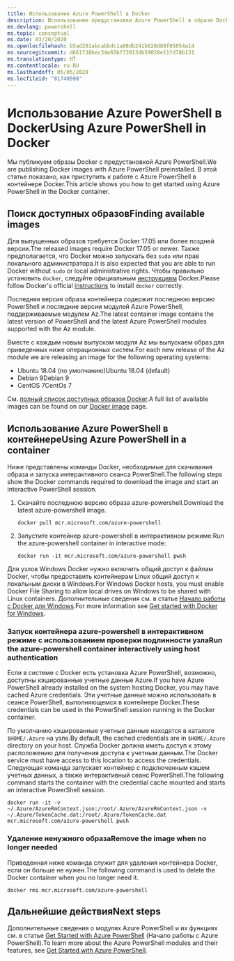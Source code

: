 ```yaml
---
title: Использование Azure PowerShell в Docker
description: Использование предустановки Azure PowerShell в образе Docker.
ms.devlang: powershell
ms.topic: conceptual
ms.date: 03/20/2020
ms.openlocfilehash: b5ad201abcabbdc1a88db241b028d88f05054a14
ms.sourcegitcommit: d661f38bec34e65bf73913db59028e11fd78b131
ms.translationtype: HT
ms.contentlocale: ru-RU
ms.lasthandoff: 05/05/2020
ms.locfileid: "81740598"
---
```

# <a name="using-azure-powershell-in-docker"></a><span data-ttu-id="5c94e-103">Использование Azure PowerShell в Docker</span><span class="sxs-lookup"><span data-stu-id="5c94e-103">Using Azure PowerShell in Docker</span></span>

<span data-ttu-id="5c94e-104">Мы публикуем образы Docker с предустановкой Azure PowerShell.</span><span class="sxs-lookup"><span data-stu-id="5c94e-104">We are publishing Docker images with Azure PowerShell preinstalled.</span></span> <span data-ttu-id="5c94e-105">В этой статье показано, как приступить к работе с Azure PowerShell в контейнере Docker.</span><span class="sxs-lookup"><span data-stu-id="5c94e-105">This article shows you how to get started using Azure PowerShell in the Docker container.</span></span>

## <a name="finding-available-images"></a><span data-ttu-id="5c94e-106">Поиск доступных образов</span><span class="sxs-lookup"><span data-stu-id="5c94e-106">Finding available images</span></span>

<span data-ttu-id="5c94e-107">Для выпущенных образов требуется Docker 17.05 или более поздней версии.</span><span class="sxs-lookup"><span data-stu-id="5c94e-107">The released images require Docker 17.05 or newer.</span></span> <span data-ttu-id="5c94e-108">Также предполагается, что Docker можно запускать без `sudo` или прав локального администратора.</span><span class="sxs-lookup"><span data-stu-id="5c94e-108">It is also expected that you are able to run Docker without `sudo` or local administrative rights.</span></span> <span data-ttu-id="5c94e-109">Чтобы правильно установить `docker`, следуйте официальным [инструкциям][install] Docker.</span><span class="sxs-lookup"><span data-stu-id="5c94e-109">Please follow Docker's official [instructions][install] to install `docker` correctly.</span></span>

<span data-ttu-id="5c94e-110">Последняя версия образа контейнера содержит последнюю версию PowerShell и последние версии модулей Azure PowerShell, поддерживаемые модулем Az.</span><span class="sxs-lookup"><span data-stu-id="5c94e-110">The latest container image contains the latest version of PowerShell and the latest Azure PowerShell modules supported with the Az module.</span></span>

<span data-ttu-id="5c94e-111">Вместе с каждым новым выпуском модуля Az мы выпускаем образ для приведенных ниже операционных систем.</span><span class="sxs-lookup"><span data-stu-id="5c94e-111">For each new release of the Az module we are releasing an image for the following operating systems:</span></span>

- <span data-ttu-id="5c94e-112">Ubuntu 18.04 (по умолчанию)</span><span class="sxs-lookup"><span data-stu-id="5c94e-112">Ubuntu 18.04 (default)</span></span>
- <span data-ttu-id="5c94e-113">Debian 9</span><span class="sxs-lookup"><span data-stu-id="5c94e-113">Debian 9</span></span>
- <span data-ttu-id="5c94e-114">CentOS 7</span><span class="sxs-lookup"><span data-stu-id="5c94e-114">CentOs 7</span></span>

<span data-ttu-id="5c94e-115">См. [полный список доступных образов Docker][az image].</span><span class="sxs-lookup"><span data-stu-id="5c94e-115">A full list of available images can be found on our [Docker image][az image] page.</span></span>

## <a name="using-azure-powershell-in-a-container"></a><span data-ttu-id="5c94e-116">Использование Azure PowerShell в контейнере</span><span class="sxs-lookup"><span data-stu-id="5c94e-116">Using Azure PowerShell in a container</span></span>

<span data-ttu-id="5c94e-117">Ниже представлены команды Docker, необходимые для скачивания образа и запуска интерактивного сеанса PowerShell.</span><span class="sxs-lookup"><span data-stu-id="5c94e-117">The following steps show the Docker commands required to download the image and start an interactive PowerShell session.</span></span>

1. <span data-ttu-id="5c94e-118">Скачайте последнюю версию образа azure-powershell.</span><span class="sxs-lookup"><span data-stu-id="5c94e-118">Download the latest azure-powershell image.</span></span>

   ```console
   docker pull mcr.microsoft.com/azure-powershell
   ```

1. <span data-ttu-id="5c94e-119">Запустите контейнер azure-powershell в интерактивном режиме:</span><span class="sxs-lookup"><span data-stu-id="5c94e-119">Run the azure-powershell container in interactive mode:</span></span>

   ```console
   docker run -it mcr.microsoft.com/azure-powershell pwsh
   ```

<span data-ttu-id="5c94e-120">Для узлов Windows Docker нужно включить общий доступ к файлам Docker, чтобы предоставить контейнерам Linux общий доступ к локальным диски в Windows.</span><span class="sxs-lookup"><span data-stu-id="5c94e-120">For Windows Docker hosts, you must enable Docker File Sharing to allow local drives on Windows to be shared with Linux containers.</span></span> <span data-ttu-id="5c94e-121">Дополнительные сведения см. в статье [Начало работы с Docker для Windows][file-sharing].</span><span class="sxs-lookup"><span data-stu-id="5c94e-121">For more information see [Get started with Docker for Windows][file-sharing].</span></span>

### <a name="run-the-azure-powershell-container-interactively-using-host-authentication"></a><span data-ttu-id="5c94e-122">Запуск контейнера azure-powershell в интерактивном режиме с использованием проверки подлинности узла</span><span class="sxs-lookup"><span data-stu-id="5c94e-122">Run the azure-powershell container interactively using host authentication</span></span>

<span data-ttu-id="5c94e-123">Если в системе с Docker есть установка Azure PowerShell, возможно, доступны кэшированные учетные данные Azure.</span><span class="sxs-lookup"><span data-stu-id="5c94e-123">If you have Azure PowerShell already installed on the system hosting Docker, you may have cached Azure credentials.</span></span> <span data-ttu-id="5c94e-124">Эти учетные данные можно использовать в сеансе PowerShell, выполняющемся в контейнере Docker.</span><span class="sxs-lookup"><span data-stu-id="5c94e-124">These credentials can be used in the PowerShell session running in the Docker container.</span></span>

<span data-ttu-id="5c94e-125">По умолчанию кэшированные учетные данные находятся в каталоге `$HOME/.Azure` на узле.</span><span class="sxs-lookup"><span data-stu-id="5c94e-125">By default, the cached credentials are in `$HOME/.Azure` directory on your host.</span></span> <span data-ttu-id="5c94e-126">Служба Docker должна иметь доступ к этому расположению для получения доступа к учетным данным.</span><span class="sxs-lookup"><span data-stu-id="5c94e-126">The Docker service must have access to this location to access the credentials.</span></span> <span data-ttu-id="5c94e-127">Следующая команда запускает контейнер с подключенным кэшем учетных данных, а также интерактивный сеанс PowerShell.</span><span class="sxs-lookup"><span data-stu-id="5c94e-127">The following command starts the container with the credential cache mounted and starts an interactive PowerShell session.</span></span>

```console
docker run -it -v ~/.Azure/AzureRmContext.json:/root/.Azure/AzureRmContext.json -v ~/.Azure/TokenCache.dat:/root/.Azure/TokenCache.dat mcr.microsoft.com/azure-powershell pwsh
```

### <a name="remove-the-image-when-no-longer-needed"></a><span data-ttu-id="5c94e-128">Удаление ненужного образа</span><span class="sxs-lookup"><span data-stu-id="5c94e-128">Remove the image when no longer needed</span></span>

<span data-ttu-id="5c94e-129">Приведенная ниже команда служит для удаления контейнера Docker, если он больше не нужен.</span><span class="sxs-lookup"><span data-stu-id="5c94e-129">The following command is used to delete the Docker container when you no longer need it.</span></span>

```console
docker rmi mcr.microsoft.com/azure-powershell
```

## <a name="next-steps"></a><span data-ttu-id="5c94e-130">Дальнейшие действия</span><span class="sxs-lookup"><span data-stu-id="5c94e-130">Next steps</span></span>

<span data-ttu-id="5c94e-131">Дополнительные сведения о модулях Azure PowerShell и их функциях см. в статье [Get Started with Azure PowerShell](get-started-azureps.md) (Начало работы с Azure PowerShell).</span><span class="sxs-lookup"><span data-stu-id="5c94e-131">To learn more about the Azure PowerShell modules and their features, see [Get Started with Azure PowerShell](get-started-azureps.md).</span></span>

<!-- link references -->
[install]: https://docs.docker.com/engine/installation/
[powershell image]: https://hub.docker.com/_/microsoft-powershell
[az image]: https://hub.docker.com/_/microsoft-azure-powershell
[file-sharing]: https://docs.docker.com/docker-for-windows/#file-sharing
